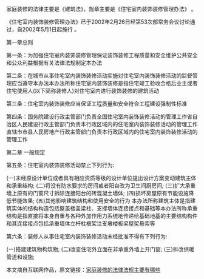 家庭装修的法律主要是《建筑法》，规章主要是《住宅室内装饰装修管理办法》 。《住宅室内装饰装修管理办法》已于2002年2月26日经第53次部常务会议讨论通过，自2002年5月1日起施行 。第一章总则第一条：为加强住宅室内装饰装修管理保证装饰装修工程质量和安全维护公共安全和公众利益根据有关法律法规制定本办法第二条：在城市从事住宅室内装饰装修活动实施对住宅室内装饰装修活动的监督管理应当遵守本办法本办法所称住宅室内装饰装修是指住宅竣工验收合格后业主或者住宅使用人(以下简称装修人)对住宅室内进行装饰装修的建筑活动第三条：住宅室内装饰装修应当保证工程质量和安全符合工程建设强制性标准第四条：国务院建设行政主管部门负责全国住宅室内装饰装修活动的管理工作省自治区人民建设行政主管部门负责本行政区域内的住宅室内装饰装修活动的管理工作直辖市市县人民房地产行政主管部门负责本行政区域内的住宅室内装饰装修活动的管理工作第二章 一般规定第五条：住宅室内装饰装修活动禁止下列行为:(一)未经原设计单位或者具有相应资质等级的设计单位提出设计方案变动建筑主体和承重结构;(二)将没有防水要求的房间或者阳台改为卫生间厨房间;(三)扩大承重墙上原有的门窗尺寸拆除连接阳台的砖混凝土墙体;(四)损坏房屋原有节能设施降低节能效果;(五)其他影响建筑结构和使用安全的行为本办法所称建筑主体是指建筑实体的结构构造包括屋盖楼盖梁柱、支撑墙体连接接点和基础等本办法所称承重结构是指直接将本身自重与各种外加作用力系统地传递给基础地基的主要结构构件和其连接接点包括承重墙体立杆柱框架注支墩楼板梁屋架悬索等第六条：装修人从事住宅室内装饰装修活动未经批准不得有下列行为:(一)搭建建筑物构筑物;(二)改变住宅外立面在非承重外墙上开门窗;(三)拆改供暖管道和设施;本文摘自互联网作品，原文链接：[家庭装修的法律法规主要有哪些](https://sp.17house.com/nb/zhuangxiu/c149b1881ce063d7.html "家庭装修的法律法规主要有哪些")